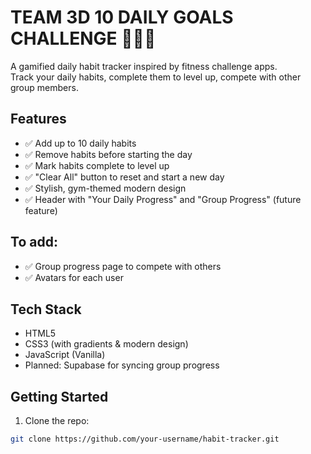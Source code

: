 # TEAM 3D 10 DAILY GOALS CHALLENGE 🚀🦍🔥

A gamified daily habit tracker inspired by fitness challenge apps.  
Track your daily habits, complete them to level up, compete with other group members.

## Features

- ✅ Add up to 10 daily habits
- ✅ Remove habits before starting the day
- ✅ Mark habits complete to level up
- ✅ "Clear All" button to reset and start a new day
- ✅ Stylish, gym-themed modern design
- ✅ Header with "Your Daily Progress" and "Group Progress" (future feature)

## To add:
- ✅ Group progress page to compete with others
- ✅ Avatars for each user

## Tech Stack
- HTML5
- CSS3 (with gradients & modern design)
- JavaScript (Vanilla)
- Planned: Supabase for syncing group progress

## Getting Started

1. Clone the repo:
```bash
git clone https://github.com/your-username/habit-tracker.git
